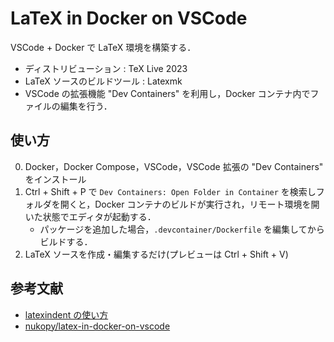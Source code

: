 # LaTeX in Docker on VSCode

VSCode + Docker で LaTeX 環境を構築する．

- ディストリビューション : TeX Live 2023
- LaTeX ソースのビルドツール : Latexmk
- VSCode の拡張機能 "Dev Containers" を利用し，Docker コンテナ内でファイルの編集を行う．

## 使い方

0. Docker，Docker Compose，VSCode，VSCode 拡張の "Dev Containers" をインストール
1. Ctrl + Shift + P で `Dev Containers: Open Folder in Container` を検索しフォルダを開くと，Docker コンテナのビルドが実行され，リモート環境を開いた状態でエディタが起動する．
   - パッケージを追加した場合，`.devcontainer/Dockerfile` を編集してからビルドする．
2. LaTeX ソースを作成・編集するだけ(プレビューは Ctrl + Shift + V)

## 参考文献

- [latexindent の使い方](https://gist.github.com/Yarakashi-Kikohshi/8c39707f83ba73b3bce73c54638ac594)
- [nukopy/latex-in-docker-on-vscode](https://github.com/nukopy/latex-in-docker-on-vscode)
